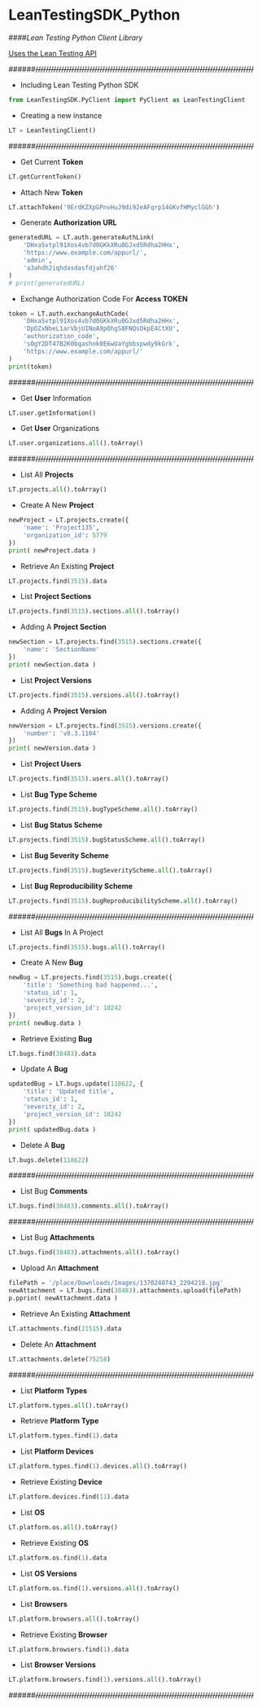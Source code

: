 # LeanTestingSDK_Python
####*Lean Testing Python Client Library*

[Uses the Lean Testing API](https://leantesting.com/en/api-docs)

######~~/////////////////////////////////////////////////////////////////////////////////////~~

- Including Lean Testing Python SDK
```python
from LeanTestingSDK.PyClient import PyClient as LeanTestingClient
```

- Creating a new instance
```python
LT = LeanTestingClient()
```

######~~/////////////////////////////////////////////////////////////////////////////////////~~

- Get Current **Token**
```python
LT.getCurrentToken()
```

- Attach New **Token**
```python
LT.attachToken('9ErdKZXpGPnvHuJ9di92eAFqrp14GKvfHMyclGGh')
```

- Generate **Authorization URL**
```python
generatedURL = LT.auth.generateAuthLink(
	'DHxaSvtpl91Xos4vb7d0GKkXRu0GJxd5Rdha2HHx',
	'https://www.example.com/appurl/',
	'admin',
	'a3ahdh2iqhdasdasfdjahf26'
)
# print(generatedURL)
```

- Exchange Authorization Code For **Access TOKEN**
```python
token = LT.auth.exchangeAuthCode(
	'DHxaSvtpl91Xos4vb7d0GKkXRu0GJxd5Rdha2HHx',
	'DpOZxNbeL1arVbjUINoA9pOhgS8FNQsOkpE4CtXU',
	'authorization_code',
	'sOgY2DT47B2K0bqashnk0E6wUaYgbbspwdy9kGrk',
	'https://www.example.com/appurl/'
)
print(token)
```

######~~/////////////////////////////////////////////////////////////////////////////////////~~

- Get **User** Information
```python
LT.user.getInformation()
```

- Get **User** Organizations
```python
LT.user.organizations.all().toArray()
```

######~~/////////////////////////////////////////////////////////////////////////////////////~~

- List All **Projects**
```python
LT.projects.all().toArray()
```

- Create A New **Project**
```python
newProject = LT.projects.create({
	'name': 'Project135',
	'organization_id': 5779
})
print( newProject.data )
```

- Retrieve An Existing **Project**
```python
LT.projects.find(3515).data
```


- List **Project Sections**
```python
LT.projects.find(3515).sections.all().toArray()
```

- Adding A **Project Section**
```python
newSection = LT.projects.find(3515).sections.create({
	'name': 'SectionName'
})
print( newSection.data )
```


- List **Project Versions**
```python
LT.projects.find(3515).versions.all().toArray()
```

- Adding A **Project Version**
```python
newVersion = LT.projects.find(3515).versions.create({
	'number': 'v0.3.1104'
})
print( newVersion.data )
```


- List **Project Users**
```python
LT.projects.find(3515).users.all().toArray()
```


- List **Bug Type Scheme**
```python
LT.projects.find(3515).bugTypeScheme.all().toArray()
```

- List **Bug Status Scheme**
```python
LT.projects.find(3515).bugStatusScheme.all().toArray()
```

- List **Bug Severity Scheme**
```python
LT.projects.find(3515).bugSeverityScheme.all().toArray()
```

- List **Bug Reproducibility Scheme**
```python
LT.projects.find(3515).bugReproducibilityScheme.all().toArray()
```

######~~/////////////////////////////////////////////////////////////////////////////////////~~

- List All **Bugs** In A Project
```python
LT.projects.find(3515).bugs.all().toArray()
```

- Create A New **Bug**
```python
newBug = LT.projects.find(3515).bugs.create({
	'title': 'Something bad happened...',
	'status_id': 1,
	'severity_id': 2,
	'project_version_id': 10242
})
print( newBug.data )
```

- Retrieve Existing **Bug**
```python
LT.bugs.find(38483).data
```

- Update A **Bug**
```python
updatedBug = LT.bugs.update(118622, {
	'title': 'Updated title',
	'status_id': 1,
	'severity_id': 2,
	'project_version_id': 10242
})
print( updatedBug.data )
```

- Delete A **Bug**
```python
LT.bugs.delete(118622)
```

######~~/////////////////////////////////////////////////////////////////////////////////////~~

- List Bug **Comments**
```python
LT.bugs.find(38483).comments.all().toArray()
```

######~~/////////////////////////////////////////////////////////////////////////////////////~~

- List Bug **Attachments**
```python
LT.bugs.find(38483).attachments.all().toArray()
```

- Upload An **Attachment**
```python
filePath = '/place/Downloads/Images/1370240743_2294218.jpg'
newAttachment = LT.bugs.find(38483).attachments.upload(filePath)
p.pprint( newAttachment.data )
```

- Retrieve An Existing **Attachment**
```python
LT.attachments.find(21515).data
```

- Delete An **Attachment**
```python
LT.attachments.delete(75258)
```

######~~/////////////////////////////////////////////////////////////////////////////////////~~

- List **Platform Types**
```python
LT.platform.types.all().toArray()
```

- Retrieve **Platform Type**
```python
LT.platform.types.find(1).data
```


- List **Platform Devices**
```python
LT.platform.types.find(1).devices.all().toArray()
```

- Retrieve Existing **Device**
```python
LT.platform.devices.find(11).data
```


- List **OS**
```python
LT.platform.os.all().toArray()
```

- Retrieve Existing **OS**
```python
LT.platform.os.find(1).data
```

- List **OS Versions**
```python
LT.platform.os.find(1).versions.all().toArray()
```


- List **Browsers**
```python
LT.platform.browsers.all().toArray()
```

- Retrieve Existing **Browser**
```python
LT.platform.browsers.find(1).data
```

- List **Browser Versions**
```python
LT.platform.browsers.find(1).versions.all().toArray()
```

######~~/////////////////////////////////////////////////////////////////////////////////////~~
